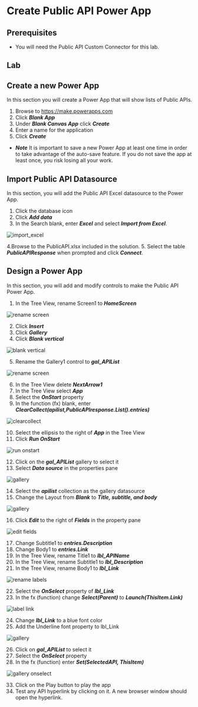 # Create Public API Power App

## Prerequisites

* You will need the Public API Custom Connector for this lab.

## Lab

## Create a new Power App

In this section you will create a Power App that will show lists of Public APIs.
    
1. Browse to https://make.powerapps.com
2. Click ***Blank App***
3. Under ***Blank Canvas App*** click ***Create***
4. Enter a name for the application
5. Click ***Create***

* ***Note*** It is important to save a new Power App at least one time in order to take advantage of the auto-save feature.  If you do not save the app at least once, you risk losing all your work.

## Import Public API Datasource

In this section, you will add the Public API Excel datasource to the Power App.
    
1. Click the database icon
2. Click ***Add data***
3. In the Search blank, enter ***Excel*** and select ***Import from Excel***.

![import_excel](img/ImportExcel.png)

4.Browse to the PublicAPI.xlsx included in the solution.
5. Select the table ***PublicAPIResponse*** when prompted and click ***Connect***.

## Design a Power App

In this section, you will add and modify controls to make the Public API Power App.

1. In the Tree View, rename Screen1 to ***HomeScreen***

![rename screen](img/RenameScreen.png)

2. Click ***Insert***
3. Click ***Gallery***
4. Click ***Blank vertical***

![blank vertical](img/blankvertical.png)

5. Rename the Gallery1 control to ***gal_APIList***

![rename screen](img/renamegallery.png)

6. In the Tree View delete ***NextArrow1***
7. In the Tree View select ***App***
8. Select the ***OnStart*** property
9. In the function (fx) blank, enter ***ClearCollect(apilist,PublicAPIresponse.List().entries)***

![clearcollect](img/clearcollect.png)

10. Select the ellipsis to the right of ***App*** in the Tree View
11. Click ***Run OnStart***

![run onstart](img/runonstart.png)

12. Click on the ***gal_APIList*** gallery to select it
13. Select ***Data source*** in the properties pane

![gallery](img/datasourcelayout.png)

14. Select the ***apilist*** collection as the gallery datasource
15. Change the Layout from ***Blank*** to ***Title, subtitle, and body***

![gallery](img/gallery.png)

16. Click ***Edit*** to the right of ***Fields*** in the property pane

![edit fields](img/EditFields.png)


17. Change Subtitle1 to ***entries.Description***
18. Change Body1 to ***entries.Link***
19. In the Tree View, rename Title1 to ***lbl_APIName***
20. In the Tree View, rename Subtitle1 to ***lbl_Description***
21. In the Tree View, rename Body1 to ***lbl_Link***

![rename labels](img/lblrenames.png)

22. Select the ***OnSelect*** property of ***lbl_Link***
23. In the fx (function) change ***Select(Parent)*** to ***Launch(ThisItem.Link)***

![label link](img/lbllink.png)

24. Change ***lbl_Link*** to a blue font color
25. Add the Underline font property to lbl_Link

![gallery](img/gallerywithlink.png)

26. Click on ***gal_APIList*** to select it
27. Select the ***OnSelect*** property
28. In the fx (function) enter ***Set(SelectedAPI, ThisItem)***

![gallery onselect](img/galonselect.png)

33. Click on the Play button to play the app
34. Test any API hyperlink by clicking on it.  A new browser window should open the hyperlink.



